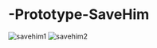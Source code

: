 # -Prototype-SaveHim
![savehim1](https://user-images.githubusercontent.com/84052199/130353578-fb1808ab-00cc-4f21-bb4c-483447e382b5.gif)
![savehim2](https://user-images.githubusercontent.com/84052199/130353702-c87b581b-1242-424c-92d3-d5f248b8de73.gif)
